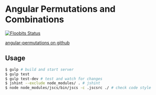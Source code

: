 # Angular Permutations and Combinations 

[![Floobits Status](https://floobits.com/ashleahhill/permutations.svg)](https://floobits.com/ashleahhill/permutations/redirect)

[angular-permutations on github](https://github.com/ashleahhill/angular-permutations)


## Usage

```bash
$ gulp # build and start server
$ gulp test
$ gulp test-dev # test and watch for changes
$ jshint --exclude node_modules/ . # jshint
$ node node_modules/jscs/bin/jscs -c .jscsrc ./ # check code style
```